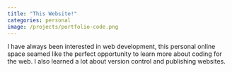 ```yaml
---
title: "This Website!"
categories: personal
image: /projects/portfolio-code.png
---
```


I have always been interested in web development, this personal online space seamed like the perfect opportunity to learn more about coding for the web. I also learned a lot about version control and publishing websites.
